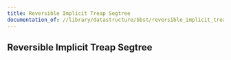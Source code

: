 ```yaml
---
title: Reversible Implicit Treap Segtree
documentation_of: //library/datastructure/bbst/reversible_implicit_treap_segtree.hpp
---
```

## Reversible Implicit Treap Segtree
